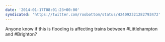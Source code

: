 ```yaml
---
date: '2014-01-17T08:01:23+00:00'
syndicated: 'https://twitter.com/roobottom/status/424092321282793472'
---
```

Anyone know if this is flooding is affecting trains between #Littlehampton and  #Brighton?
